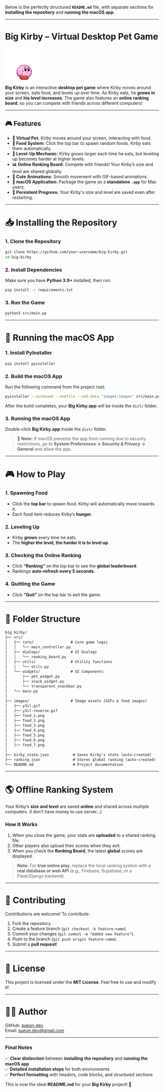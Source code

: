 Below is the perfectly structured **`README.md`** file, with separate sections for **installing the repository** and **running the macOS app**.

---

# **Big Kirby – Virtual Desktop Pet Game**

![Kirby](images/y3il.gif)

**Big Kirby** is an interactive **desktop pet game** where Kirby moves around your screen, eats food, and levels up over time. As Kirby eats, he **grows in size** and **his level increases**. The game also features an **online ranking board**, so you can compete with friends across different computers!

---

## **🎮 Features**
- **🐾 Virtual Pet:** Kirby moves around your screen, interacting with food.
- **🍕 Food System:** Click the top bar to spawn random foods. Kirby eats them automatically.
- **🔼 Level-Up Mechanic:** Kirby grows larger each time he eats, but leveling up becomes harder at higher levels.
- **📊 Online Ranking Board:** Compete with friends! Your Kirby’s size and level are shared globally.
- **🎨 Cute Animations:** Smooth movement with GIF-based animations.
- **🚀 macOS Application:** Package the game as a **standalone `.app`** for Mac users.
- **💾 Persistent Progress:** Your Kirby's size and level are saved even after restarting.

---

# **📥 Installing the Repository**

### **1. Clone the Repository**
```bash
git clone https://github.com/your-username/big-kirby.git
cd big-kirby
```

### **2. Install Dependencies**
Make sure you have **Python 3.9+** installed, then run:
```bash
pip install -r requirements.txt
```

### **3. Run the Game**
```bash
python3 src/main.py
```

---

# **🍏 Running the macOS App**

### **1. Install PyInstaller**
```bash
pip install pyinstaller
```

### **2. Build the macOS App**
Run the following command from the project root:
```bash
pyinstaller --windowed --onefile --add-data "images:images" src/main.py
```
After the build completes, your **Big Kirby.app** will be inside the `dist/` folder.

### **3. Running the macOS App**
Double-click **Big Kirby.app** inside the `dist/` folder.

> 🛑 **Note:** If macOS prevents the app from running due to security restrictions, go to **System Preferences → Security & Privacy → General** and allow the app.

---

# **🎮 How to Play**
### **1. Spawning Food**
- Click the **top bar** to spawn food. Kirby will automatically move towards it.
- Each food item reduces Kirby’s **hunger**.

### **2. Leveling Up**
- Kirby **grows** every time he eats.
- The **higher the level, the harder it is to level up**.

### **3. Checking the Online Ranking**
- Click **“Ranking”** on the top bar to see the **global leaderboard**.
- Rankings **auto-refresh every 5 seconds**.

### **4. Quitting the Game**
- Click **“Quit”** on the top bar to exit the game.

---

# **📂 Folder Structure**
```
big_kirby/
├── src/
│   ├── core/                 # Core game logic
│   │   └── main_controller.py
│   ├── dialogs/              # UI Dialogs
│   │   └── ranking_board.py
│   ├── utils/                # Utility functions
│   │   └── utils.py
│   └── widgets/              # UI Components
│       ├── pet_widget.py
│       ├── snack_widget.py
│       └── transparent_snackbar.py
│   └── main.py
│
├── images/                   # Image assets (GIFs & food images)
│   ├── y3il.gif
│   ├── y3il-reverse.gif
│   ├── food_1.png
│   ├── food_2.png
│   ├── food_3.png
│   ├── food_4.png
│   ├── food_5.png
│   ├── food_6.png
│   ├── food_7.png
│
├── kirby_state.json           # Saves Kirby's state (auto-created)
├── ranking.json               # Stores global ranking (auto-created)
└── README.md                  # Project documentation
```

---

# **🌎 Offline Ranking System**
Your Kirby’s **size and level** are saved **online** and shared across multiple computers.
(I don't have money to use server...)

### **How It Works**
1. When you close the game, your stats are **uploaded** to a shared ranking file.
2. Other players also upload their scores when they exit.
3. When you check the **Ranking Board**, the latest **global** scores are displayed.

> **Note:** For **true online play**, replace the local ranking system with a **real database or web API** (e.g., Firebase, Supabase, or a Flask/Django backend).

---

# **🚀 Contributing**
Contributions are welcome! To contribute:
1. Fork the repository.
2. Create a feature branch (`git checkout -b feature-name`).
3. Commit your changes (`git commit -m "Added new feature"`).
4. Push to the branch (`git push origin feature-name`).
5. Submit a **pull request**!

---

# **📜 License**
This project is licensed under the **MIT License**. Feel free to use and modify it!

---

# **👨‍💻 Author**
GitHub: [sueun-dev](https://github.com/sueun-dev)  
Email: sueun.dev@gmail.com

---

### **Final Notes**
✅ **Clear distinction** between **installing the repository** and **running the macOS app**  
✅ **Detailed installation steps** for both environments  
✅ **Perfect formatting** with headers, code blocks, and structured sections  

This is now the ideal **README.md** for your **Big Kirby** project! 🚀
